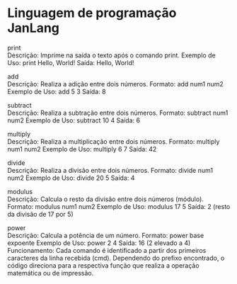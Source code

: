 # Linguagem de programação JanLang <br>
<p>print<br>
Descrição: Imprime na saída o texto após o comando print.
Exemplo de Uso: print Hello, World!
Saída: Hello, World!

add<br>
Descrição: Realiza a adição entre dois números.
Formato: add num1 num2
Exemplo de Uso: add 5 3
Saída: 8

subtract<br>
Descrição: Realiza a subtração entre dois números.
Formato: subtract num1 num2
Exemplo de Uso: subtract 10 4
Saída: 6

multiply<br>
Descrição: Realiza a multiplicação entre dois números.
Formato: multiply num1 num2
Exemplo de Uso: multiply 6 7
Saída: 42

divide<br>
Descrição: Realiza a divisão entre dois números.
Formato: divide num1 num2
Exemplo de Uso: divide 20 5
Saída: 4

modulus<br>
Descrição: Calcula o resto da divisão entre dois números (módulo).
Formato: modulus num1 num2
Exemplo de Uso: modulus 17 5
Saída: 2 (resto da divisão de 17 por 5)

power<br>
Descrição: Calcula a potência de um número.
Formato: power base expoente
Exemplo de Uso: power 2 4
Saída: 16 (2 elevado a 4)
<br>
Funcionamento:
Cada comando é identificado a partir dos primeiros caracteres da linha recebida (cmd). Dependendo do prefixo encontrado, o código direciona para a respectiva função que realiza a operação matemática ou de impressão.</p>
